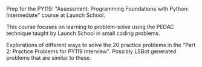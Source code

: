 Prep for the PY119: "Assessment: Programming Foundations with Python: Intermediate" course
at Launch School. 

This course focuses on learning to problem-solve using the PEDAC technique taught by Launch
School in small coding problems. 

Explorations of different ways to solve the 20 practice problems in the "Part 2: Practice
Problems for PY119 Interview". Possibly LSBot generated problems that are similar to
these.
